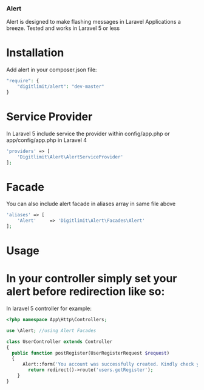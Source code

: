 ### Alert
Alert is designed to make flashing messages in Laravel Applications a breeze. 
Tested and works in Laravel 5 or less


# Installation

Add alert in your composer.json file:

```php
"require": {
    "digitlimit/alert": "dev-master"
}
```

# Service Provider
In Laravel 5 include service the provider within config/app.php or  app/config/app.php in Laravel 4

```php
'providers' => [
    'Digitlimit\Alert\AlertServiceProvider'
];
```

# Facade
You can also include alert facade in aliases array in same file above

```php
'aliases' => [
    'Alert'     => 'Digitlimit\Alert\Facades\Alert'
];
```

# Usage

# In your controller simply set your alert before redirection like so:

In laravel 5 controller for example:

```php
<?php namespace App\Http\Controllers;

use \Alert; //using Alert Facades

class UserController extends Controller
{
  public function postRegister(UserRegisterRequest $request)
  {
      Alert::form('You account was successfully created. Kindly check yourmail','Congratulations')->success()->closable()->showIcon();
        return redirect()->route('users.getRegister');
    }
}
```
